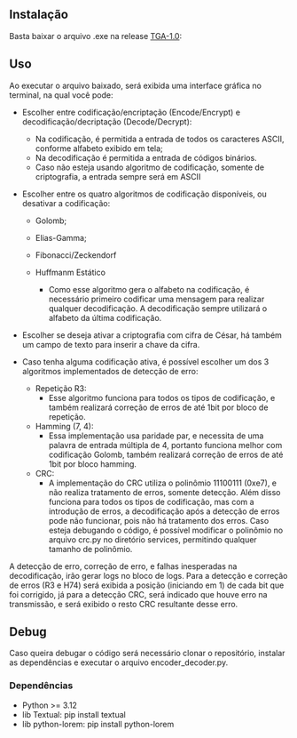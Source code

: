 ## Instalação

Basta baixar o arquivo .exe na release [TGA-1.0](https://github.com/matheustoso/TICC.2025.1/releases/tag/v1.0):

## Uso

Ao executar o arquivo baixado, será exibida uma interface gráfica no terminal, na qual você pode:

- Escolher entre codificação/encriptação (Encode/Encrypt) e decodificação/decriptação (Decode/Decrypt):
    
    - Na codificação, é permitida a entrada de todos os caracteres ASCII, conforme alfabeto exibido em tela;
    - Na decodificação é permitida a entrada de códigos binários.
    - Caso não esteja usando algoritmo de codificação, somente de criptografia, a entrada sempre será em ASCII
    
- Escolher entre os quatro algoritmos de codificação disponíveis, ou desativar a codificação:

    - Golomb;
    - Elias-Gamma;
    - Fibonacci/Zeckendorf
    - Huffmanm Estático

        - Como esse algoritmo gera o alfabeto na codificação, é necessário primeiro codificar uma mensagem para realizar qualquer decodificação. A decodificação sempre utilizará o alfabeto da última codificação.

- Escolher se deseja ativar a criptografia com cifra de César, há também um campo de texto para inserir a chave da cifra.

- Caso tenha alguma codificação ativa, é possível escolher um dos 3 algoritmos implementados de detecção de erro:

    - Repetição R3:
        - Esse algoritmo funciona para todos os tipos de codificação, e também realizará correção de erros de até 1bit por bloco de repetição.
    - Hamming (7, 4):
        - Essa implementação usa paridade par, e necessita de uma palavra de entrada múltipla de 4, portanto funciona melhor com codificação Golomb, também realizará correção de erros de até 1bit por bloco hamming.
    - CRC:
        - A implementação do CRC utiliza o polinômio 11100111 (0xe7), e não realiza tratamento de erros, somente detecção. Além disso funciona para todos os tipos de codificação, mas com a introdução de erros, a decodificação após a detecção de erros pode não funcionar, pois não há tratamento dos erros. Caso esteja debugando o código, é possível modificar o polinômio no arquivo crc.py no diretório services, permitindo qualquer tamanho de polinômio.

A detecção de erro, correção de erro, e falhas inesperadas na decodificação, irão gerar logs no bloco de logs. Para a detecção e correção de erros (R3 e H74) será exibida a posição (iniciando em 1) de cada bit que foi corrigido, já para a detecção CRC, será indicado que houve erro na transmissão, e será exibido o resto CRC resultante desse erro.
    

## Debug

Caso queira debugar o código será necessário clonar o repositório, instalar as dependências e executar o arquivo encoder_decoder.py.

### Dependências

- Python >= 3.12
- lib Textual: pip install textual
- lib python-lorem: pip install python-lorem